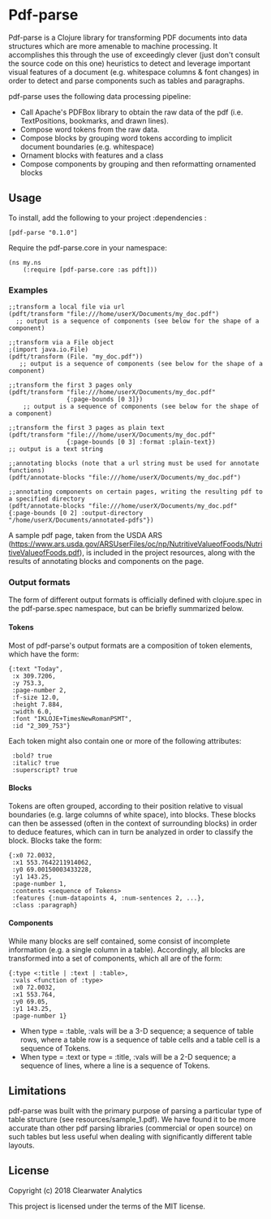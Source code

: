 # Pdf-parse
Pdf-parse is a Clojure library for transforming PDF documents into data structures which are more amenable to machine processing. 
It accomplishes this through the use of exceedingly clever (just don't consult the source code on this one) heuristics to detect and leverage 
important visual features of a document (e.g. whitespace columns & font changes) in order to detect and parse components such as tables and paragraphs.

pdf-parse uses the following data processing pipeline:
 * Call Apache's PDFBox library to obtain the raw data of the pdf (i.e. TextPositions, bookmarks, and drawn lines).
 * Compose word tokens from the raw data.
 * Compose blocks by grouping word tokens according to implicit document boundaries (e.g. whitespace)
 * Ornament blocks with features and a class
 * Compose components by grouping and then reformatting ornamented blocks
 

## Usage

To install, add the following to your project :dependencies :

    [pdf-parse "0.1.0"]

Require the pdf-parse.core in your namespace: 

    (ns my.ns 
        (:require [pdf-parse.core :as pdft]))

### Examples

    ;;transform a local file via url
    (pdft/transform "file:///home/userX/Documents/my_doc.pdf")
      ;; output is a sequence of components (see below for the shape of a component)
           
    ;;transform via a File object
    ;(import java.io.File)
    (pdft/transform (File. "my_doc.pdf"))
       ;; output is a sequence of components (see below for the shape of a component)
        
    ;;transform the first 3 pages only
    (pdft/transform "file:///home/userX/Documents/my_doc.pdf"
                    {:page-bounds [0 3]})
        ;; output is a sequence of components (see below for the shape of a component)
                    
    ;;transform the first 3 pages as plain text
    (pdft/transform "file:///home/userX/Documents/my_doc.pdf"
                    {:page-bounds [0 3] :format :plain-text})
    ;; output is a text string
                    
    ;;annotating blocks (note that a url string must be used for annotate functions)
    (pdft/annotate-blocks "file:///home/userX/Documents/my_doc.pdf")
        
    ;;annotating components on certain pages, writing the resulting pdf to a specified directory
    (pdft/annotate-blocks "file:///home/userX/Documents/my_doc.pdf" {:page-bounds [0 2] :output-directory "/home/userX/Documents/annotated-pdfs"}) 
   
A sample pdf page, taken from the USDA ARS (https://www.ars.usda.gov/ARSUserFiles/oc/np/NutritiveValueofFoods/NutritiveValueofFoods.pdf), is included in the 
project resources, along with the results of annotating blocks and components on the page.
    
### Output formats
The form of different output formats is officially defined with clojure.spec in the pdf-parse.spec namespace, 
but can be briefly summarized below.

#### Tokens
Most of pdf-parse's output formats are a composition of token elements, which have the form:

    {:text "Today",
     :x 309.7206,
     :y 753.3,
     :page-number 2,
     :f-size 12.0,
     :height 7.884,
     :width 6.0,
     :font "IKLOJE+TimesNewRomanPSMT",
     :id "2_309_753"}

Each token might also contain one or more of the following attributes:

     :bold? true
     :italic? true
     :superscript? true

#### Blocks
Tokens are often grouped, according to their position relative to visual boundaries (e.g. large columns of white space), into blocks.
These blocks can then be assessed (often in the context of surrounding blocks) in order to deduce features, which can in 
turn be analyzed in order to classify the block.  Blocks take the form:

    {:x0 72.0032,
     :x1 553.7642211914062,
     :y0 69.00150003433228,
     :y1 143.25,
     :page-number 1,
     :contents <sequence of Tokens>
     :features {:num-datapoints 4, :num-sentences 2, ...},
     :class :paragraph}

#### Components
While many blocks are self contained, some consist of incomplete information (e.g. a single column in a table). 
Accordingly, all blocks are transformed into a set of components, which all are of the form:

    {:type <:title | :text | :table>,
     :vals <function of :type>
     :x0 72.0032,
     :x1 553.764,
     :y0 69.05,
     :y1 143.25,
     :page-number 1}

* When type = :table, :vals will be a 3-D sequence; a sequence of table rows, where a table row is a sequence of table cells and a table cell is a sequence of Tokens.
* When type = :text or type = :title, :vals will be a 2-D sequence; a sequence of lines, where a line is a sequence of Tokens.

## Limitations
pdf-parse was built with the primary purpose of parsing a particular type of table structure (see resources/sample_1.pdf).  We have found it 
to be more accurate than other pdf parsing libraries (commercial or open source) on such tables but less useful when dealing with significantly different table layouts.

## License

Copyright (c) 2018 Clearwater Analytics

This project is licensed under the terms of the MIT license.
